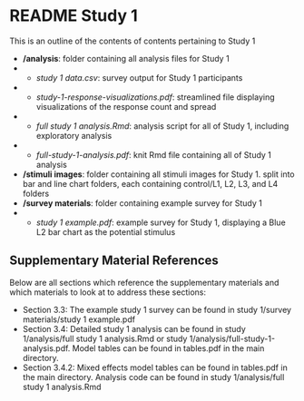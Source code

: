 # README Study 1

This is an outline of the contents of contents pertaining to Study 1

- **/analysis**: folder containing all analysis files for Study 1
- - *study 1 data.csv*: survey output for Study 1 participants
- - *study-1-response-visualizations.pdf*: streamlined file displaying visualizations of the  response count and spread
- - *full study 1 analysis.Rmd*: analysis script for all of Study 1, including exploratory analysis
- - *full-study-1-analysis.pdf*: knit Rmd file containing all of Study 1 analysis
- **/stimuli images**: folder containing all stimuli images for Study 1. split into bar and line chart folders, each containing control/L1, L2, L3, and L4 folders
- **/survey materials**: folder containing example survey for Study 1
- - *study 1 example.pdf*: example survey for Study 1, displaying a Blue L2 bar chart as the potential stimulus

## Supplementary Material References

Below are all sections which reference the supplementary materials and which materials to look at to address these sections:

- Section 3.3: The example study 1 survey can be found in study 1/survey materials/study 1 example.pdf
- Section 3.4: Detailed study 1 analysis can be found in study 1/analysis/full study 1 analysis.Rmd or study 1/analysis/full-study-1-analysis.pdf. Model tables can be found in tables.pdf in the main directory.
- Section 3.4.2: Mixed effects model tables can be found in tables.pdf in the main directory. Analysis code can be found in study 1/analysis/full study 1 analysis.Rmd